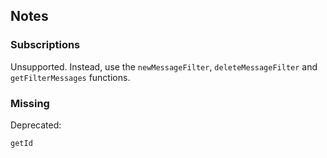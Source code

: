 ## Notes

### Subscriptions
Unsupported. Instead, use the `newMessageFilter`, `deleteMessageFilter`
and `getFilterMessages` functions.

### Missing
Deprecated:
```
getId
```

